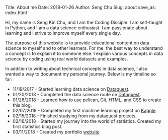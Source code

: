 Title: About me
Date: 2018-01-26
Author: Seng Chu 
Slug: about
save_as: index.html


Hi, my name is Seng Kin Chu, and I am the Coding Disciple. I am self-taught in Python, and I am a data science enthusiast.
I am passionate about learning and I strive to improve myself every single day. 

The purpose of this website is to provide educational content on data science to myself and to other learners.
For me, the best way to understand a concept is to explain it to someone else.
I explain various concepts in data science by coding using real world datasets and examples.

In addition to writing about technical concepts in data science, I also wanted a way to document my personal journey.
Below is my timeline so far:

+ 11/19/2017 - Started learning data science on [Dataquest](https://dataquest.io).
+ 01/20/2018 - Completed the data science route on [Dataquest](https://dataquest.io).
+ 01/26/2018 - Learned how to use pelican, Git, HTML, and CSS to create this blog.
+ 02/07/2018 - Completed my first machine learning project on [Kaggle](https://www.kaggle.com/sengkchu).
+ 02/15/2018 - Finished studying from my dataquest projects.
+ 02/16/2018 - Started my journey into the world of statistics. Created my first statistics blog post.
+ 03/11/2018 - Created my portfolio [website](https://sengkinchu.github.io)